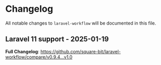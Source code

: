 # Changelog

All notable changes to `laravel-workflow` will be documented in this file.

## Laravel 11 support - 2025-01-19

**Full Changelog**: https://github.com/square-bit/laravel-workflow/compare/v0.9.4...v1.0
